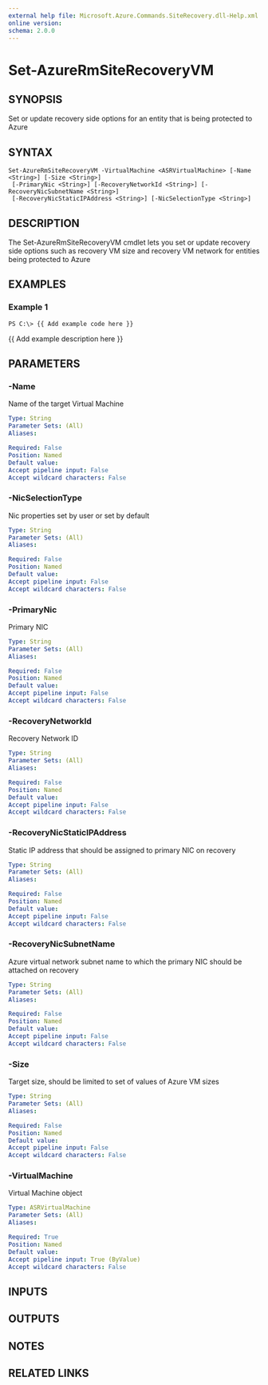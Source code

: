 ```yaml
---
external help file: Microsoft.Azure.Commands.SiteRecovery.dll-Help.xml
online version: 
schema: 2.0.0
---
```


# Set-AzureRmSiteRecoveryVM
## SYNOPSIS
Set or update recovery side options for an entity that is being protected to Azure

## SYNTAX

```
Set-AzureRmSiteRecoveryVM -VirtualMachine <ASRVirtualMachine> [-Name <String>] [-Size <String>]
 [-PrimaryNic <String>] [-RecoveryNetworkId <String>] [-RecoveryNicSubnetName <String>]
 [-RecoveryNicStaticIPAddress <String>] [-NicSelectionType <String>]
```

## DESCRIPTION
The Set-AzureRmSiteRecoveryVM cmdlet lets you set or update recovery side options such as recovery VM size and recovery VM network for entities being protected to Azure

## EXAMPLES

### Example 1
```
PS C:\> {{ Add example code here }}
```

{{ Add example description here }}

## PARAMETERS

### -Name
Name of the target Virtual Machine

```yaml
Type: String
Parameter Sets: (All)
Aliases: 

Required: False
Position: Named
Default value: 
Accept pipeline input: False
Accept wildcard characters: False
```

### -NicSelectionType
Nic properties set by user or set by default

```yaml
Type: String
Parameter Sets: (All)
Aliases: 

Required: False
Position: Named
Default value: 
Accept pipeline input: False
Accept wildcard characters: False
```

### -PrimaryNic
Primary NIC

```yaml
Type: String
Parameter Sets: (All)
Aliases: 

Required: False
Position: Named
Default value: 
Accept pipeline input: False
Accept wildcard characters: False
```

### -RecoveryNetworkId
Recovery Network ID

```yaml
Type: String
Parameter Sets: (All)
Aliases: 

Required: False
Position: Named
Default value: 
Accept pipeline input: False
Accept wildcard characters: False
```

### -RecoveryNicStaticIPAddress
Static IP address that should be assigned to primary NIC on recovery

```yaml
Type: String
Parameter Sets: (All)
Aliases: 

Required: False
Position: Named
Default value: 
Accept pipeline input: False
Accept wildcard characters: False
```

### -RecoveryNicSubnetName
Azure virtual network subnet name to which the primary NIC should be attached on recovery

```yaml
Type: String
Parameter Sets: (All)
Aliases: 

Required: False
Position: Named
Default value: 
Accept pipeline input: False
Accept wildcard characters: False
```

### -Size
Target size, should be limited to set of values of Azure VM sizes

```yaml
Type: String
Parameter Sets: (All)
Aliases: 

Required: False
Position: Named
Default value: 
Accept pipeline input: False
Accept wildcard characters: False
```

### -VirtualMachine
Virtual Machine object

```yaml
Type: ASRVirtualMachine
Parameter Sets: (All)
Aliases: 

Required: True
Position: Named
Default value: 
Accept pipeline input: True (ByValue)
Accept wildcard characters: False
```

## INPUTS

## OUTPUTS

## NOTES

## RELATED LINKS


